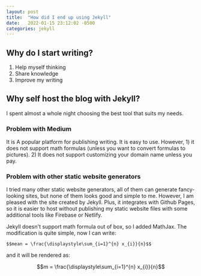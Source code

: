 ```yaml
---
layout: post
title:  "How did I end up using Jekyll"
date:   2022-01-15 23:12:02 -0500
categories: jekyll
---
```

## Why do I start writing?
1. Help myself thinking
2. Share knowledge
3. Improve my writing

## Why self host the blog with Jekyll?
I spent almost a whole night choosing the best tool that suits my needs.

### Problem with Medium

It is A popular platform for publishing writing. It is easy to use. However, 1) it does not support math formulas (unless you want to convert formulas to pictures). 2) It does not support customizing your domain name unless you pay.

### Problem with other static website generators

I tried many other static website generators, all of them can generate fancy-looking sites, but none of them looks good and simple to me. However, I am pleased with the site created by Jekyll. Plus, it integrates with Github Pages, so it is easier to host without publishing my static website files with some additional tools like Firebase or Netlify.

Jekyll doesn't support math formula out of box, so I added MathJax. The modification is quite simple, now I can write:

`$$mean = \frac{\displaystyle\sum_{i=1}^{n} x_{i}}{n}$$`

and it will be rendered as:

$$m = \frac{\displaystyle\sum_{i=1}^{n} x_{i}}{n}$$
